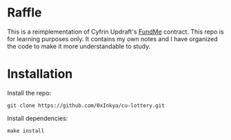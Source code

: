 # Raffle
This is a reimplementation of Cyfrin Updraft's [FundMe](https://github.com/Cyfrin/foundry-fund-me-cu) contract. This repo is for learning purposes only. It contains my own notes and I have organized the code to make it more understandable to study. 

# Installation
Install the repo:
```
git clone https://github.com/0xInkya/cu-lottery.git
```

Install dependencies:
```
make install
```